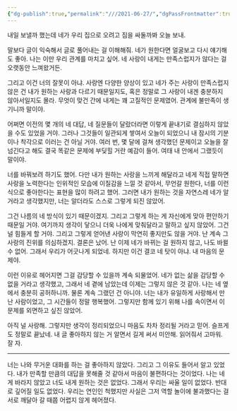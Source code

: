 ```yaml
---
{"dg-publish":true,"permalink":"///2021-06-27/","dgPassFrontmatter":true}
---
```



내일 보낼까 했는데 네가 우리 집으로 오려고 짐을 싸둘까봐 오늘 보내.



말보다 글이 익숙해서 글로 풀어내는 걸 이해해줘. 네가 원한다면 얼굴보고 다시 얘기해도 좋아. 나는 이만 우리 관계를 마치고 싶어. 네 사랑이 내게는 만족스럽지가 않다는 걸 오랫동안 느껴왔거든.



그리고 이건 너의 잘못이 아냐. 사랑엔 다양한 양상이 있고 네가 주는 사랑이 만족스럽지 않은 건 내가 원하는 사랑과 다르기 때문일지도, 혹은 정말로 그 사랑이 내겐 충분하지 않아서일지도 몰라. 무엇이 맞건 간에 내게는 꽤 고질적인 문제였어. 관계에 불만족이 생기니까 말이야.

  

어쩌면 이전의 몇 개의 네 대답, 네 질문들이 달랐더라면 이렇게 끝내기로 결심하지 않았을 수도 있었을 거야. 그러나 그것들이 일관되게 쌓여서 오늘이 되었으니 내 잠시의 기분이나 착각으로 이러는 건 아닐 거야. 여러 번, 몇 달에 걸쳐 생각했던 문제이고 오늘을 잘 넘긴다고 해도 결국 똑같은 문제에 부딪힐 거란 예감이 들어. 여태 내 안에서 그랬듯이 말이야.

  

너를 바꿔보려 하기도 했어. 다만 내가 원하는 사랑을 느끼게 해달라고 네게 직접 말하면 사랑을 노력한다는 인위적인 모습에 이질감을 느낄 것 같아서, 무언갈 원한다, 너를 이런 식으로 좋아한다는 표현을 많이 하려고 했어. 그러면 내가 원하는 것을 자연스레 네가 알 거라고 생각했지만, 너는 알더라도 스스로 그렇게 되진 않았어.

  

그건 나름의 네 방식이 있기 때문이겠지. 그리고 그렇게 하는 게 자신에게 맞아 편안하기 때문일 거야. 여기까지 생각이 닿으니 더욱 나에게 맞춰달라고 말하고 싶지 않았어. 그건 널 힘들게 할 거야. 그리고 그렇게 얻어낸 사랑이 막연히 좋지만도 않을 거야. 난 계속 그 사랑의 진위를 의심하겠지. 결론은 났어. 난 이제 네가 바뀌는 걸 원하지 않고, 나도 바뀔 수 없어. 그래서 우리가 어긋나게 되었네. 하지만 이건 결코 네 탓이 아냐. 내 마음의 문제야.

  

이런 이유로 헤어지면 그걸 감당할 수 있을까 계속 되물었어. 네가 없는 삶을 감당할 수 없을 거라고 생각했고, 그래서 네 곁에 남았는데 이제는 그렇지 않은 것 같아. 나는 네 옆에서 충분히 공허하니까. 물론 계속 그랬던 건 아니야. 너는 내가 유일하게 사랑해서 만난 사람이었고, 그 시간들이 정말 행복했어. 그렇지만 함께 있기 위해 나를 속이면서 이 문제를 외면하고 싶진 않았어.

  

아직 널 사랑해. 그렇지만 생각이 정리되었으니 마음도 차차 정리될 거라고 믿어. 슬프게도 정말로 끝났네. 내 글 좋아하지 않는 거 알면서 길게 써서 미안해. 읽어줘서 고마워. 잘 자.

<hr>

너는 나와 무거운 대화를 하는 걸 좋아하지 않았다. 그리고 그 이유도 들어서 알고 있었다. 내가 만족할 만큼의 대답을 못해줄 것 같아서 마음이 불편하다는 것이었다. 나는 네게 바라지 않았고 너도 내게 원하는 것은 없었다. 그래서 우리는 싸울 일이 없었다. 반대로 깊어질 일도 없었다. 우리는 연인인 척했지만 사실은 그저 역할 놀이에 불과했다는 걸 서로 깨달아 갈 때쯤 어렵지 않게 헤어졌다.